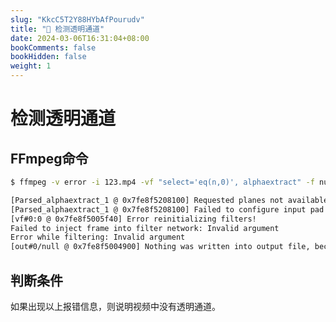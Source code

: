 ```yaml
---
slug: "KkcC5T2Y88HYbAfPourudv"
title: "📝 检测透明通道"
date: 2024-03-06T16:31:04+08:00
bookComments: false
bookHidden: false
weight: 1
---
```


# 检测透明通道

## FFmpeg命令
```bash
$ ffmpeg -v error -i 123.mp4 -vf "select='eq(n,0)', alphaextract" -f null /dev/null

[Parsed_alphaextract_1 @ 0x7fe8f5208100] Requested planes not available.
[Parsed_alphaextract_1 @ 0x7fe8f5208100] Failed to configure input pad on Parsed_alphaextract_1
[vf#0:0 @ 0x7fe8f5005f40] Error reinitializing filters!
Failed to inject frame into filter network: Invalid argument
Error while filtering: Invalid argument
[out#0/null @ 0x7fe8f5004900] Nothing was written into output file, because at least one of its streams received no packets.
```

## 判断条件
  如果出现以上报错信息，则说明视频中没有透明通道。

<!-- ### 测试1
```bash
echo 测试1
```

### 测试2
{{<link href="https://emojipedia.org/zh" text="emoji" target="_blank">}}
测试换行

测试新段落 -->